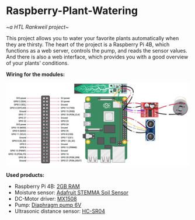 # Raspberry-Plant-Watering
*~a HTL Rankweil project~*

This project allows you to water your favorite plants automatically when they are thirsty. The heart of the project is a Raspberry Pi 4B, which functions as a web server, controls the pump, and reads the sensor values. And there is also a web interface, which provides you with a good overview of your plants' conditions.

**Wiring for the modules:**

![Wiring picture]({9465958C-4048-4FA6-8F26-22932DBCA2F0}.png)

**Used products:**
* Raspberry Pi 4B: [2GB RAM](https://www.berrybase.at/raspberry-pi-4-computer-modell-b-2gb-ram)
* Moisture sensor: [Adafruit STEMMA Soil Sensor](https://www.adafruit.com/product/4026)
* DC-Motor driver: [MX1508](https://de.aliexpress.com/item/1005002431361324.html?gatewayAdapt=glo2deu)
* Pump: [Diaphragm pump 6V](https://de.aliexpress.com/item/1005004761121166.html?spm=a2g0o.order_list.order_list_main.5.27f25c5fnGL01o&gatewayAdapt=glo2deu)
* Ultrasonic distance sensor: [HC-SR04](https://www.adafruit.com/product/4026)





